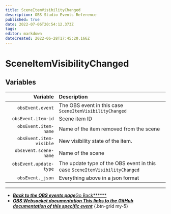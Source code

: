 ```yaml
---
title: SceneItemVisibilityChanged
description: OBS Studio Events Reference
published: true
date: 2022-07-06T20:54:12.373Z
tags:
editor: markdown
dateCreated: 2022-06-28T17:45:20.166Z
---
```


# SceneItemVisibilityChanged

## Variables

|                Variable | Description                                                                |
| -----------------------:|:-------------------------------------------------------------------------- |
|        `obsEvent.event` | The OBS event in this case `SceneItemVisibilityChanged`                    |
|      `obsEvent.item-id` | Scene item ID                                                              |
|    `obsEvent.item-name` | Name of the item removed from the scene                                    |
| `obsEvent.item-visible` | New visibility state of the item.                                          |
|   `obsEvent.scene-name` | Name of the scene                                                          |
|  `obsEvent.update-type` | The update type of the OBS event in this case `SceneItemVisibilityChanged` |
|        `obsEvent._json` | Everything above in a json format                                          |

---

- [<i class="mdi mdi-chevron-left"></i>***Back to the OBS events page***Go Back******](/en/Broadcasters/OBS/Events)
- [<i class="mdi mdi-github"></i> ***OBS Websocket documentation ***This links to the GitHub documentation of this specific event******](https://github.com/obsproject/obs-websocket/blob/4.x-current/docs/generated/protocol.md#sceneitemvisibilitychanged)
{.btn-grid my-5}
